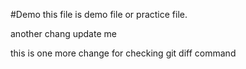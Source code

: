 #Demo
this file is demo file or practice file.

another chang
update me

this is one more change for checking git diff command
